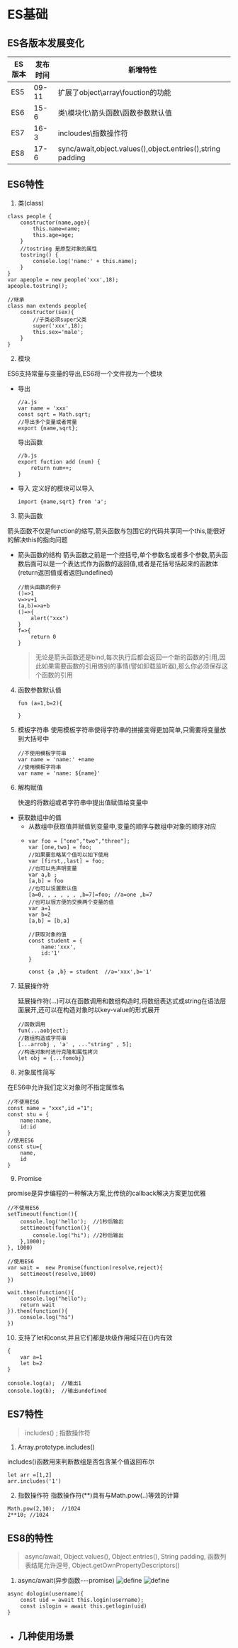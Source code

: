 # ES基础
## ES各版本发展变化
ES版本|发布时间|新增特性
-|-|-
ES5|09-11|扩展了object\array\fouction的功能
ES6|15-6|类\模块化\箭头函数\函数参数默认值
ES7|16-3|incloudes\指数操作符
ES8|17-6|sync/await,object.values(),object.entries(),string padding

## ES6特性

1. 类(class)

```
class people {
    constructor(name,age){
        this.name=name;
        this.age=age;
    }
    //tostring 是原型对象的属性
    tostring() {
        console.log('name:' + this.name);
    }
}
var apeople = new people('xxx',18);
apeople.tostring();

//继承
class man extends people{
    constructor(sex){
        //子类必须super父类
        super('xxx',18);
        this.sex='male';
    }
}
```

2. 模块

ES6支持常量与变量的导出,ES6将一个文件视为一个模块

- 导出
    ```
    //a.js
    var name = 'xxx'
    const sqrt = Math.sqrt;
    //导出多个变量或者常量
    export {name,sqrt};
    ```
    导出函数
    ```
    //b.js
    export fuction add (num) {
        return num++;
    }
    ```
- 导入
    定义好的模块可以导入
    ```
    import {name,sqrt} from 'a';
    ```

3. 箭头函数

箭头函数不仅是function的缩写,箭头函数与包围它的代码共享同一个this,能很好的解决this的指向问题

- 箭头函数的结构
    箭头函数之前是一个控括号,单个参数名或者多个参数,箭头函数后面可以是一个表达式作为函数的返回值,或者是花括号括起来的函数体(return返回值或者返回undefined)
    ```
    //箭头函数的例子
    ()=>1
    v=>v+1
    (a,b)=>a+b
    ()=>{
        alert("xxx")
    }
    f=>{
        return 0
    }
    ```
    >无论是箭头函数还是bind,每次执行后都会返回一个新的函数的引用,因此如果需要函数的引用做别的事情(譬如卸载监听器),那么你必须保存这个函数的引用

4. 函数参数默认值
   
   ```
   fun (a=1,b=2){

   }
   ```

5. 模板字符串
   使用模板字符串使得字符串的拼接变得更加简单,只需要将变量放到大括号中
   ```
   //不使用模板字符串
   var name = 'name:' +name
   //使用模板字符串
   var name = 'name: ${name}'
   ```
6. 解构赋值
   
   快速的将数组或者字符串中提出值赋值给变量中
- 获取数组中的值
  - 从数组中获取值并赋值到变量中,变量的顺序与数组中对象的顺序对应
  - ```
    var foo = ["one","two","three"];
    var [one,two] = foo;
    //如果要忽略某个值可以如下使用
    var [first,,last] = foo;
    //也可以先声明变量
    var a,b ;
    [a,b] = foo
    //也可以设置默认值
    [a=0, , , , , , ,b=7]=foo; //a=one ,b=7
    //也可以很方便的交换两个变量的值
    var a=1
    var b=2
    [a,b] = [b,a]

    //获取对象的值
    const student = {
        name:'xxx',
        id:'1'
    }

    const {a ,b} = student  //a='xxx',b='1'
    ```

7. 延展操作符
   
   延展操作符(...)可以在函数调用和数组构造时,将数组表达式或string在语法层面展开,还可以在构造对象时以key-value的形式展开
   
   ```
   //函数调用
   fun(...aobject);
   //数组构造或字符串
   [...arrobj , 'a' , ..."string" , 5];
   //构造对象时进行克隆和属性拷贝
   let obj = {...fomobj}

8. 对象属性简写

在ES6中允许我们定义对象时不指定属性名
```
//不使用ES6
const name = "xxx",id ="1";
const stu = {   
    name:name,
    id:id
}
//使用ES6
const stu={
    name,
    id
}
```
9. Promise

promise是异步编程的一种解决方案,比传统的callback解决方案更加优雅
```
//不使用ES6
setTimeout(function(){
    console.log('hello');  //1秒后输出
    settimeout(function(){
        console.log("hi"); //2秒后输出
    },1000);
}, 1000)

//使用ES6
var wait =  new Promise(function(resolve,reject){
    settimeout(resolve,1000)
})

wait.then(function(){
    console.log("hello");
    return wait
}).then(function(){
    console.log("hi")
})
```
10. 支持了let和const,并且它们都是块级作用域只在{}内有效
```
{
    var a=1
    let b=2
}

console.log(a);  //输出1
console.log(b);  //输出undefined
```

## ES7特性

>includes() ; 指数操作符

1. Array.prototype.includes()

includes()函数用来判断数组是否包含某个值返回布尔
```
let arr =[1,2]
arr.includes('1')
```
2. 指数操作符
指数操作符(**)具有与Math.pow(..)等效的计算
```
Math.pow(2,10);  //1024
2**10; //1024
```

## ES8的特性
>async/await, Object.values(), Object.entries(), String padding, 函数列表结尾允许逗号, Object.getOwnPropertyDescriptors()

1. async/await(异步函数---promise)
![define](../img/2019-4月-03-04-20-39.png "这是十元")
![define](../img/2019-4月-03-04-24-09.png "这是十元")

```
async dologin(username){
    const uid = await this.login(username);
    const islogin = await this.getlogin(uid)
}
```
 - 几种使用场景
     - 